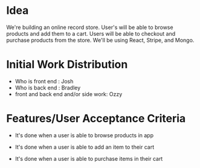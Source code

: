 # Idea
We're building an online record store. User's will be able to browse products and add them to a cart. Users will be able to checkout and purchase products from the store. We'll be using React, Stripe, and Mongo. 

# Initial Work Distribution
- Who is front end : Josh 
- Who is back end : Bradley
- front and back end and/or side work: Ozzy

# Features/User Acceptance Criteria
* It's done when a user is able to browse products in app

* It's done when a user is able to add an item to their cart

* It's done when a user is able to purchase items in their cart 



